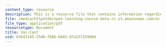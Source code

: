 ```yaml
---
content_type: resource
description: This is a resource file that contains information regarding vac-cast.
file: /media/https%3A/open-learning-course-data-rc.s3.amazonaws.com/ec-715-d-lab-disseminating-innovations-for-the-common-good-spring-2007/83b431452548fb8bb68307a157259d8d_MITEC_715S07_vaccast.pdf
file_type: application/pdf
resourcetype: Document
title: Vac-Cast
uid: 83b43145-2548-fb8b-b683-07a157259d8d
---
```

